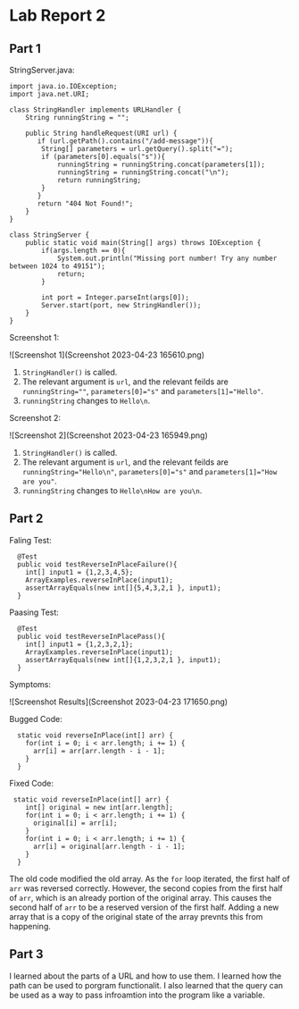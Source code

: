# Lab Report 2
## Part 1
StringServer.java:
```
import java.io.IOException;
import java.net.URI;

class StringHandler implements URLHandler {
    String runningString = "";

    public String handleRequest(URI url) {
       if (url.getPath().contains("/add-message")){
        String[] parameters = url.getQuery().split("=");
        if (parameters[0].equals("s")){
            runningString = runningString.concat(parameters[1]);
            runningString = runningString.concat("\n");
            return runningString;
        }
       }
       return "404 Not Found!";
    }
}

class StringServer {
    public static void main(String[] args) throws IOException {
        if(args.length == 0){
            System.out.println("Missing port number! Try any number between 1024 to 49151");
            return;
        }

        int port = Integer.parseInt(args[0]);
        Server.start(port, new StringHandler());
    }
}

```

Screenshot 1:

![Screenshot 1](Screenshot 2023-04-23 165610.png)
1. `StringHandler()` is called.
2. The relevant argument is `url`, and the relevant feilds are `runningString=""`, `parameters[0]="s"` and `parameters[1]="Hello"`.
3. `runningString` changes to `Hello\n`. 

Screenshot 2:

![Screenshot 2](Screenshot 2023-04-23 165949.png)
1. `StringHandler()` is called.
2. The relevant argument is `url`, and the relevant feilds are `runningString="Hello\n"`, `parameters[0]="s"` and `parameters[1]="How are you"`.
3. `runningString` changes to `Hello\nHow are you\n`. 

## Part 2
Faling Test:
```
  @Test
  public void testReverseInPlaceFailure(){
    int[] input1 = {1,2,3,4,5};
    ArrayExamples.reverseInPlace(input1);
    assertArrayEquals(new int[]{5,4,3,2,1 }, input1);
  }
```

Paasing Test:
```
  @Test
  public void testReverseInPlacePass(){
    int[] input1 = {1,2,3,2,1};
    ArrayExamples.reverseInPlace(input1);
    assertArrayEquals(new int[]{1,2,3,2,1 }, input1);
  }
```
Symptoms:

![Screenshot Results](Screenshot 2023-04-23 171650.png)

Bugged Code:
```
  static void reverseInPlace(int[] arr) {
    for(int i = 0; i < arr.length; i += 1) {
      arr[i] = arr[arr.length - i - 1];
    }
  }
```
Fixed Code:
```
 static void reverseInPlace(int[] arr) {
    int[] original = new int[arr.length]; 
    for(int i = 0; i < arr.length; i += 1) {
      original[i] = arr[i];
    }
    for(int i = 0; i < arr.length; i += 1) {
      arr[i] = original[arr.length - i - 1];
    }
  }
```
The old code modified the old array. As the `for` loop iterated, the first half of `arr` was reversed correctly. However, the second copies from the first half of `arr`, which is an already portion of the original array. This causes the second half of `arr` to be a reserved version of the first half. Adding a new array that is a copy of the original state of the array prevnts this from happening.

## Part 3

I learned about the parts of a URL and how to use them. I learned how the path can be used to porgram functionalit. I also learned that the query can be used as a way to pass infroamtion into the program like a variable.
